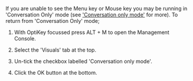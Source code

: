 If you are unable to see the Menu key or Mouse key you may be running in 'Conversation Only' mode (see ['Conversation only mode'](https://github.com/JuliusSweetland/OptiKey/wiki/Conversation-only-mode) for more). To return from 'Conversation Only' mode;

1. With OptiKey focussed press ALT + M to open the Management Console.

2. Select the 'Visuals' tab at the top.

3. Un-tick the checkbox labelled 'Conversation only mode'.

4. Click the OK button at the bottom. 